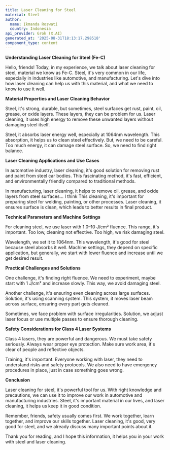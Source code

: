 ```yaml
---
title: Laser Cleaning for Steel
material: Steel
author:
  name: Ikmanda Roswati
  country: Indonesia
api_provider: Grok (X.AI)
generated_at: '2025-08-31T18:13:17.298518'
component_type: content
---
```


**Understanding Laser Cleaning for Steel (Fe-C)**

Hello, friends! Today, in my experience, we talk about laser cleaning for steel, material we know as Fe-C. Steel, it's very common in our life, especially in industries like automotive, and manufacturing. Let's dive into how laser cleaning can help us with this material, and what we need to know to use it well.

**Material Properties and Laser Cleaning Behavior**

Steel, it's strong, durable, but sometimes, steel surfaces get rust, paint, oil, grease, or oxide layers. These layers, they can be problem for us. Laser cleaning, it uses high energy to remove these unwanted layers without damaging steel itself.

Steel, it absorbs laser energy well, especially at 1064nm wavelength. This absorption, it helps us to clean steel effectively. But, we need to be careful. Too much energy, it can damage steel surface. So, we need to find right balance.

**Laser Cleaning Applications and Use Cases**

In automotive industry, laser cleaning, it's good solution for removing rust and paint from steel car bodies. This fascinating method, it's fast, efficient, and environmentally friendly compared to traditional methods.

In manufacturing, laser cleaning, it helps to remove oil, grease, and oxide layers from steel surfaces... I think This cleaning, it's important for preparing steel for welding, painting, or other processes. Laser cleaning, it ensures surface is clean, which leads to better results in final product.

**Technical Parameters and Machine Settings**

For cleaning steel, we use laser with 1.0–10 J/cm² fluence. This range, it's important. Too low, cleaning not effective. Too high, we risk damaging steel.

Wavelength, we set it to 1064nm. This wavelength, it's good for steel because steel absorbs it well. Machine settings, they depend on specific application, but generally, we start with lower fluence and increase until we get desired result.

**Practical Challenges and Solutions**

One challenge, it's finding right fluence. We need to experiment, maybe start with 1 J/cm² and increase slowly. This way, we avoid damaging steel.

Another challenge, it's ensuring even cleaning across large surfaces. Solution, it's using scanning system. This system, it moves laser beam across surface, ensuring every part gets cleaned.

Sometimes, we face problem with surface irregularities. Solution, we adjust laser focus or use multiple passes to ensure thorough cleaning.

**Safety Considerations for Class 4 Laser Systems**

Class 4 lasers, they are powerful and dangerous. We must take safety seriously. Always wear proper eye protection. Make sure work area, it's clear of people and reflective objects.

Training, it's important. Everyone working with laser, they need to understand risks and safety protocols. We also need to have emergency procedures in place, just in case something goes wrong.

**Conclusion**

Laser cleaning for steel, it's powerful tool for us. With right knowledge and precautions, we can use it to improve our work in automotive and manufacturing industries. Steel, it's important material in our lives, and laser cleaning, it helps us keep it in good condition.

Remember, friends, safety usually comes first. We work together, learn together, and improve our skills together. Laser cleaning, it's good, very good for steel, and we already discuss many important points about it.

Thank you for reading, and I hope this information, it helps you in your work with steel and laser cleaning.